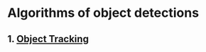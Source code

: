 # Algorithms of object detections
## 1. [Object Tracking](<https://github.com/secondlevel/MediaTek-Lab3>)

